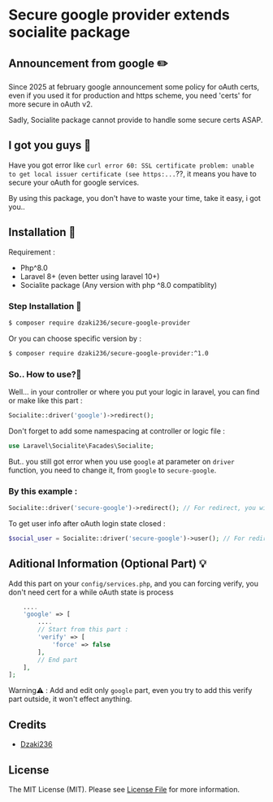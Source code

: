 ﻿# Secure google provider extends socialite package
## Announcement from google ✏️
Since 2025 at february google announcement some  policy for oAuth certs, even if you used it for production and https scheme, you need 'certs' for more secure in oAuth v2.

Sadly, Socialite package cannot provide to handle some secure certs ASAP.

## I got you guys 🙌
Have you got error like ```curl error 60: SSL certificate problem: unable to get local issuer certificate (see https:...```??, it means you have to secure your oAuth for google services.

By using this package, you don't have to waste your time, take it easy, i got you..

## Installation 📌
Requirement :
- Php^8.0
- Laravel 8+ (even better using laravel 10+)
- Socialite package (Any version with php ^8.0 compatiblity)
### Step Installation 📝
```bash
$ composer require dzaki236/secure-google-provider
```
Or you can choose specific version by :
```bash
$ composer require dzaki236/secure-google-provider:^1.0
```
### So.. How to use?🤔
Well... in your controller or where you put your logic in laravel, you can find or make like this part :
```php
Socialite::driver('google')->redirect();
```
Don't forget to add some namespacing at controller or logic file :
```php
use Laravel\Socialite\Facades\Socialite;
```

But.. you still got error when you use ```google``` at parameter on ```driver``` function, you need to change it, from ```google``` to ```secure-google```.

### By this example :
```php
Socialite::driver('secure-google')->redirect(); // For redirect, you will redirect to page oAuth by google services
```
To get user info after oAuth login state closed :
```php
$social_user = Socialite::driver('secure-google')->user(); // For redirect, you will redirect to page oAuth by google services
```
## Aditional Information (Optional Part) 💡
Add this part on your ```config/services.php```, and you can forcing verify, you don't need cert for a while oAuth state is process
```php
    ....
    'google' => [
        ....
        // Start from this part :
        'verify' => [
            'force' => false
        ],
        // End part
    ],
];
```
Warning⚠️ : Add and edit only ```google``` part, even you try to add this verify part outside, it won't effect anything.
## Credits
- [Dzaki236](https://github.com/dzaki236)
## License
The MIT License (MIT). Please see [License File](https://github.com/dzaki236/secure-google-provider/blob/main/License) for more information.
